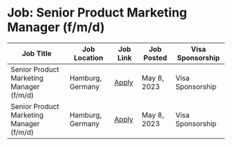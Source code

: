 # Job: Senior Product Marketing Manager (f/m/d)

| Job Title | Job Location | Job Link | Job Posted | Visa Sponsorship |
| --- | --- | --- | --- | --- |
| Senior Product Marketing Manager (f/m/d) | Hamburg, Germany | [Apply](https://justtrack.io/career/?j_id=e18c4bc5-96e1-4f3d-bbb1-2dca2422fe79) | May 8, 2023 | Visa Sponsorship |
| Senior Product Marketing Manager (f/m/d) | Hamburg, Germany | [Apply](https://justtrack.io/career/?j_id=e18c4bc5-96e1-4f3d-bbb1-2dca2422fe79) | May 8, 2023 | Visa Sponsorship |
